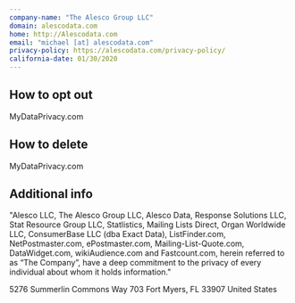 ```yaml
---
company-name: "The Alesco Group LLC"
domain: alescodata.com
home: http://Alescodata.com
email: "michael [at] alescodata.com"
privacy-policy: https://alescodata.com/privacy-policy/
california-date: 01/30/2020
---
```

## How to opt out


MyDataPrivacy.com

## How to delete


MyDataPrivacy.com

## Additional info

"Alesco LLC, The Alesco Group LLC, Alesco Data, Response Solutions LLC, Stat Resource Group LLC, Statlistics, Mailing Lists Direct, Organ Worldwide LLC, ConsumerBase LLC (dba Exact Data), ListFinder.com, NetPostmaster.com, ePostmaster.com, Mailing-List-Quote.com, DataWidget.com, wikiAudience.com and Fastcount.com, herein referred to as “The Company”, have a deep commitment to the privacy of  every individual about whom it holds information."


5276 Summerlin Commons Way 703
Fort Myers, FL 33907
United States













